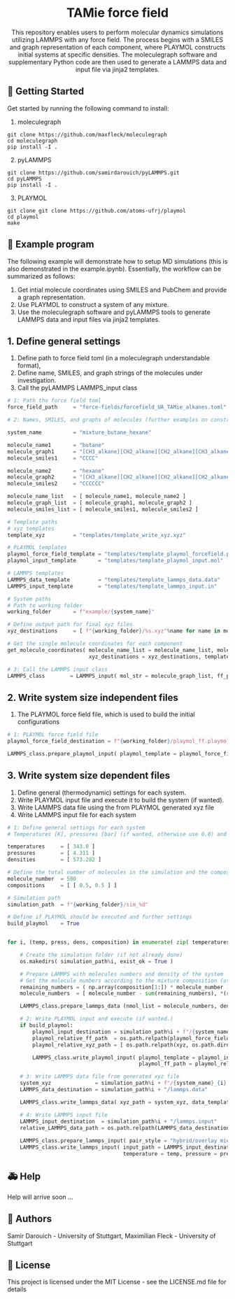 <h1 align="center">
  TAMie force field
</h1>
<p align="center">This repository enables users to perform molecular dynamics simulations utilizing LAMMPS with any force field. The process begins with a SMILES and graph representation of each component, where PLAYMOL constructs initial systems at specific densities. The moleculegraph software and supplementary Python code are then used to generate a LAMMPS data and input file via jinja2 templates. </p>


## 🚀 Getting Started

Get started by running the following command to install:

1. moleculegraph
```
git clone https://github.com/maxfleck/moleculegraph
cd moleculegraph
pip install -I .
```
2. pyLAMMPS
```
git clone https://github.com/samirdarouich/pyLAMMPS.git
cd pyLAMMPS
pip install -I .
```
3. PLAYMOL
```
git clone git clone https://github.com/atoms-ufrj/playmol
cd playmol
make
```


## 🐍 Example program

The following example will demonstrate how to setup MD simulations (this is also demonstrated in the example.ipynb). Essentially, the workflow can be summarized as follows:
1. Get intial molecule coordinates using SMILES and PubChem and provide a graph representation.
2. Use PLAYMOL to construct a system of any mixture.
3. Use the moleculegraph software and pyLAMMPS tools to generate LAMMPS data and input files via jinja2 templates.

## 1. Define general settings ##

1. Define path to force field toml (in a moleculegraph understandable format),
2. Define name, SMILES, and graph strings of the molecules under investigation.
3. Call the pyLAMMPS LAMMPS_input class

```python
# 1: Path tho force field toml
force_field_path     = "force-fields/forcefield_UA_TAMie_alkanes.toml"

# 2: Names, SMILES, and graphs of molecules (further examples on constructing molecule graphs available at https://github.com/maxfleck/moleculegraph)

system_name          = "mixture_butane_hexane"

molecule_name1       = "butane"
molecule_graph1      = "[CH3_alkane][CH2_alkane][CH2_alkane][CH3_alkane]"
molecule_smiles1     = "CCCC"

molecule_name2       = "hexane"
molecule_graph2      = "[CH3_alkane][CH2_alkane][CH2_alkane][CH2_alkane][CH2_alkane][CH3_alkane]"
molecule_smiles2     = "CCCCCC"

molecule_name_list   = [ molecule_name1, molecule_name2 ]
molecule_graph_list  = [ molecule_graph1, molecule_graph2 ]
molecule_smiles_list = [ molecule_smiles1, molecule_smiles2 ]

# Template paths
# xyz templates
template_xyz         = "templates/template_write_xyz.xyz"

# PLAYMOL templates
playmol_force_field_template = "templates/template_playmol_forcefield.playmol"
playmol_input_template       = "templates/template_playmol_input.mol"

# LAMMPS templates
LAMMPS_data_template         = "templates/template_lammps_data.data"
LAMMPS_input_template        = "templates/template_lammps_input.in"

# System paths
# Path to working folder
working_folder       = f"example/{system_name}"

# Define output path for final xyz files
xyz_destinations     = [ f"{working_folder}/%s.xyz"%name for name in molecule_name_list ]

# Get the single molecule coordinates for each component
get_molecule_coordinates( molecule_name_list = molecule_name_list, molecule_graph_list = molecule_graph_list, molecule_smiles_list = molecule_smiles_list,
                          xyz_destinations = xyz_destinations, template_xyz = template_xyz, verbose = False )

# 3: Call the LAMMPS input class
LAMMPS_class        = LAMMPS_input( mol_str = molecule_graph_list, ff_path = force_field_path )
```

## 2. Write system size independent files ##

1. The PLAYMOL force field file, which is used to build the initial configurations

```python
# 1: PLAYMOL force field file
playmol_force_field_destination = f"{working_folder}/playmol_ff.playmol"

LAMMPS_class.prepare_playmol_input( playmol_template = playmol_force_field_template, playmol_ff_path = playmol_force_field_destination )
```

## 3. Write system size dependent files ##

1. Define general (thermodynamic) settings for each system.
2. Write PLAYMOL input file and execute it to build the system (if wanted).
3. Write LAMMPS data file using the from PLAYMOL generated xyz file
4. Write LAMMPS input file for each system

```python
# 1: Define general settings for each system
# Temperatures [K], pressures [bar] (if wanted, otherwise use 0.0) and initial denisties [kg/m^3] for each system.

temperatures     = [ 343.0 ]
pressures        = [ 4.311 ]
densities        = [ 573.282 ]

# Define the total number of molecules in the simulation and the compositions per statepoint
molecule_number  = 500
compositions     = [ [ 0.5, 0.5 ] ]

# Simulation path
simulation_path  = f"{working_folder}/sim_%d"

# Define if PLAYMOL should be executed and further settings
build_playmol    = True


for i, (temp, press, dens, composition) in enumerate( zip( temperatures, pressures, densities, compositions ) ):

    # Create the simulation folder (if not already done)
    os.makedirs( simulation_path%i, exist_ok = True )

    # Prepare LAMMPS with molecules numbers and density of the system
    # Get the molecule numbers according to the mixture composition (utilize closing condition for first component) 
    remaining_numbers = ( np.array(composition[1:]) * molecule_number ).astype("int")
    molecule_numbers  = [ molecule_number - sum(remaining_numbers), *(remaining_numbers if sum(remaining_numbers) > 0 else []) ]

    LAMMPS_class.prepare_lammps_data (nmol_list = molecule_numbers, density = dens )

    # 2: Write PLAYMOL input and execute (if wanted.)
    if build_playmol:
        playmol_input_destination = simulation_path%i + f"/{system_name}_{i}.mol"
        playmol_relative_ff_path  = os.path.relpath(playmol_force_field_destination, os.path.dirname(playmol_input_destination))
        playmol_relative_xyz_path = [ os.path.relpath(xyz, os.path.dirname(playmol_input_destination)) for xyz in xyz_destinations ]

        LAMMPS_class.write_playmol_input( playmol_template = playmol_input_template, playmol_path = playmol_input_destination, 
                                          playmol_ff_path = playmol_relative_ff_path, xyz_paths = playmol_relative_xyz_path )

    # 3: Write LAMMPS data file from generated xyz file
    system_xyz              = simulation_path%i + f"/{system_name}_{i}.xyz"
    LAMMPS_data_destination = simulation_path%i + "/lammps.data"

    LAMMPS_class.write_lammps_data( xyz_path = system_xyz, data_template = LAMMPS_data_template, data_path = LAMMPS_data_destination )

    # 4: Write LAMMPS input file
    LAMMPS_input_destination  = simulation_path%i + "/lammps.input"
    relative_LAMMPS_data_path = os.path.relpath(LAMMPS_data_destination, os.path.dirname(LAMMPS_input_destination))
   
    LAMMPS_class.prepare_lammps_input( pair_style = "hybrid/overlay mie/cut 14", mixing_rule = "arithmetic", sb_dict = {"vdw":[0,0,0],"coulomb":[0,0,0]} )
    LAMMPS_class.write_lammps_input( input_path = LAMMPS_input_destination, template_path = LAMMPS_input_template, data_file = relative_LAMMPS_data_path,
                                     temperature = temp, pressure = press, equilibration_time = 4e6, production_time = 2e6 )
```

## 🚑 Help

Help will arrive soon ...

## 👫 Authors

Samir Darouich - University of Stuttgart, Maximilian Fleck - University of Stuttgart

## 📄 License

This project is licensed under the MIT License - see the LICENSE.md file for details
